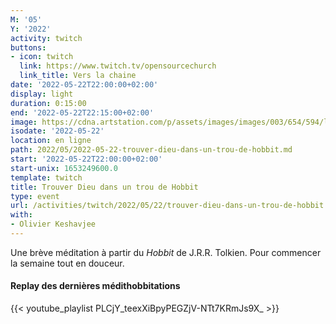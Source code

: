 ```yaml
---
M: '05'
Y: '2022'
activity: twitch
buttons:
- icon: twitch
  link: https://www.twitch.tv/opensourcechurch
  link_title: Vers la chaine
date: '2022-05-22T22:00:00+02:00'
display: light
duration: 0:15:00
end: '2022-05-22T22:15:00+02:00'
image: https://cdna.artstation.com/p/assets/images/images/003/654/594/large/sam-robberechts-finalrender1.jpg
isodate: '2022-05-22'
location: en ligne
path: 2022/05/2022-05-22-trouver-dieu-dans-un-trou-de-hobbit.md
start: '2022-05-22T22:00:00+02:00'
start-unix: 1653249600.0
template: twitch
title: Trouver Dieu dans un trou de Hobbit
type: event
url: /activities/twitch/2022/05/22/trouver-dieu-dans-un-trou-de-hobbit
with:
- Olivier Keshavjee
---
```

Une brève méditation à partir du *Hobbit* de J.R.R. Tolkien. Pour commencer la semaine tout en douceur.



#### Replay des dernières médithobbitations

{{< youtube_playlist PLCjY_teexXiBpyPEGZjV-NTt7KRmJs9X_ >}}